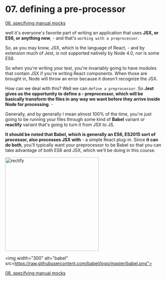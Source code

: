 # 07. defining a pre-processor

[06. specifying manual mocks](https://github.com/xgirma/mastering-react-testing-with-jest/tree/master/chapters/06)

well it's everyone's favorite part of writing an application that uses **JSX, or ES6, or anything new**, - and that's `working with a preprocessor`. 

So, as you may know, JSX, which is the language of React, - and by extension much of Jest, is not supported natively by Node 4.0, nor is some ES6. 

So when you're writing your test, you're invariably going to have modules that contain JSX if you're writing React components. When those are brought in, Node will throw an error because it doesn't recognize the JSX. 

How can we deal with this? Well we can `define a preprocessor`. So **Jest gives us the opportunity to define a - preprocessor, which will be basically transform the files in any way we want before they arrive inside Node for processing**. - 

Generally, and by generally I mean almost 100% of the time, you're just going to be running your files through some kind of **Babel** variant or **reactify** variant that's going to turn it from JSX to JS.

**It should be noted that Babel, which is generally an ES6, ES2015 sort of processor, also processes JSX with** - a simple React plug-in. Since **it can do both**, you'll typically want your preprocessor to be Babel so that you can take advantage of both ES6 and JSX, which we'll be doing in this course.

<img width="300" alt="rectify" src="https://camo.githubusercontent.com/3dfbcb152a86884d2ef931e3e0ecc3e703ef52f9/68747470733a2f2f64337676366c703535716a6171632e636c6f756466726f6e742e6e65742f6974656d732f31353347326b31543155343433743144317a324c2f72656163746966792d6c6f676f2d322e706e673f582d436c6f75644170702d56697369746f722d49643d643430373439383635383733643762356162333263383038353231353066373426763d3862336563323261">

<img width="300" alt="babel" src=https://raw.githubusercontent.com/babel/logo/master/babel.png">

[08. specifying manual mocks](https://github.com/xgirma/mastering-react-testing-with-jest/tree/master/chapters/08)